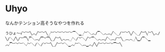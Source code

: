 # Uhyo

なんかテンション高そうなやつを作れる

`うひょ～√﹀︺╲︿╱︺﹀╲_⁄︺﹀︺﹀︺﹀▔＼▁_⁄﹀＼︿/▔＼︿︹╱＼_/︺﹀╲╱＼_╱︺╲⁄﹀╲︿/╲/＼╱╲/︺▔╲⁄▔＼︹╱▔﹀▔╲_╱︺╲︿︹_⁄＼/﹀＼╱﹀▔＼︿︹╱＼︹/︺╲_︹︿_⁄╲▁/▔＼▁︿⁄▔︺﹀︺＼⁄﹀＼/＼/﹀︺╲_╱︺﹀＼▁︿⁄︺＼︹▁︿╱╲╱︺﹀︺﹀▔︺╲`
